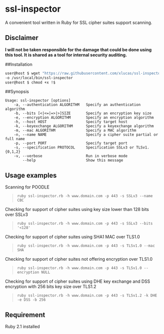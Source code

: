 ssl-inspector
=============

A convenient tool written in Ruby for SSL cipher suites support scanning.

## Disclaimer

**I will not be taken responsible for the damage that could be done using this tool. It is shared as a tool for internal security auditing.**

##Installation
```bash
user@host $ wget "https://raw.githubusercontent.com/xlucas/ssl-inspector/master/bin/ssl-inspector.rb" \
-o /usr/local/bin/ssl-inspector
user@host $ chmod +x !$
```

##Synopsis
```text
Usage: ssl-inspector [options]
    -a, --authentication ALGORITHM   Specify an authentication algorithm
    -b, --bits [<|<=|=>|>]SIZE       Specify an encryption key size
    -e, --encryption ALGORITHM       Specify an encryption algorithm
    -h, --host HOST                  Specify target host
    -k, --keyexchange ALGORITHM      Specify a keyexchange algorithm
    -m, --mac ALGORITHM              Specify a MAC algorithm
    -n, --name NAME                  Specify a cipher suite partial or full name
    -p, --port PORT                  Specify target port
    -s, --specification PROTOCOL     Specification SSLv3 or TLSv1.{0,1,2}
    -v, --verbose                    Run in verbose mode
        --help                       Show this message
```

## Usage examples

Scanning for POODLE
>```ruby ssl-inspector.rb -h www.domain.com -p 443 -s SSLv3 --name CBC```

Checking for support of cipher suites using key size lower than 128 bits over SSLv3
>```ruby ssl-inspector.rb -h www.domain.com -p 443 -s SSLv3 --bits '<128'```

Checking for support of cipher suites using SHA1 MAC over TLS1.0
>```ruby ssl-inspector.rb -h www.domain.com -p 443 -s TLSv1.0 --mac SHA```

Checking for support of cipher suites not offering encryption over TLS1.0 
>```ruby ssl-inspector.rb -h www.domain.com -p 443 -s TLSv1.0 --encryption NULL```

Checking for support of cipher suites using DHE key exchange and DSS encryption with 256 bits key size over TLS1.2
>```ruby ssl-inspector.rb -h www.domain.com -p 443 -s TLSv1.2 -k DHE -e DSS -b 256```

## Requirement

Ruby 2.1 installed
